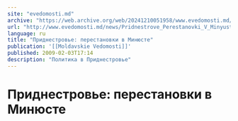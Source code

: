 ```yaml
---
site: "evedomosti.md"
archive: "https://web.archive.org/web/20241210051958/www.evedomosti.md/news/Pridnestrove_Perestanovki_V_Minyuste"
url: "http://www.evedomosti.md/news/Pridnestrove_Perestanovki_V_Minyuste"
language: ru
title: "Приднестровье: перестановки в Минюсте"
publication: '[[Moldavskie Vedomosti]]'
published: 2009-02-03T17:14
description: "Политика в Приднестровье"
---
```


# Приднестровье: перестановки в Минюсте

